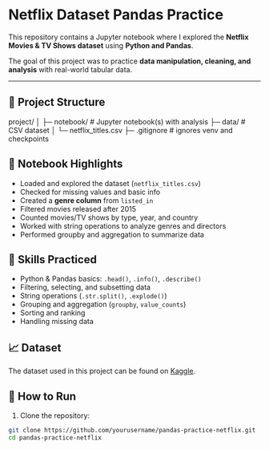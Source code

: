 # Netflix Dataset Pandas Practice

This repository contains a Jupyter notebook where I explored the **Netflix Movies & TV Shows dataset** using **Python and Pandas**.  

The goal of this project was to practice **data manipulation, cleaning, and analysis** with real-world tabular data.

---

## 📂 Project Structure

project/
│
├─ notebook/ # Jupyter notebook(s) with analysis
├─ data/ # CSV dataset
│ └─ netflix_titles.csv
├─ .gitignore # ignores venv and checkpoints

## 📝 Notebook Highlights

- Loaded and explored the dataset (`netflix_titles.csv`)  
- Checked for missing values and basic info  
- Created a **genre column** from `listed_in`  
- Filtered movies released after 2015  
- Counted movies/TV shows by type, year, and country  
- Worked with string operations to analyze genres and directors  
- Performed groupby and aggregation to summarize data

## 🚀 Skills Practiced

- Python & Pandas basics: `.head()`, `.info()`, `.describe()`  
- Filtering, selecting, and subsetting data  
- String operations (`.str.split()`, `.explode()`)  
- Grouping and aggregation (`groupby`, `value_counts`)  
- Sorting and ranking  
- Handling missing data

## 📈 Dataset

The dataset used in this project can be found on [Kaggle](https://www.kaggle.com/datasets/shivamb/netflix-shows).

## 📌 How to Run

1. Clone the repository:

```bash
git clone https://github.com/yourusername/pandas-practice-netflix.git
cd pandas-practice-netflix
